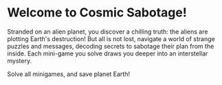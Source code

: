 # Welcome to Cosmic Sabotage!

Stranded on an alien planet, you discover a chilling truth: the aliens are plotting Earth's destruction! But all is not lost, navigate a world of strange puzzles and messages, decoding secrets to sabotage their plan from the inside. Each mini-game you solve draws you deeper into an interstellar mystery.

Solve all minigames, and save planet Earth!
